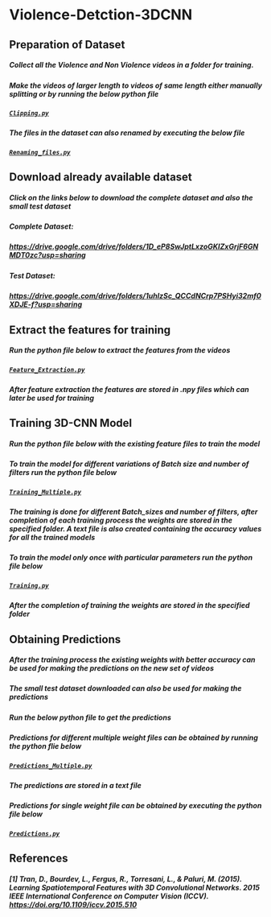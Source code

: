 # Violence-Detction-3DCNN
## Preparation of Dataset
##### Collect all the Violence and Non Violence videos in a folder for training.
##### Make the videos of larger length to videos of same length either manually splitting or by running the below python file
##### [`Clipping.py`](/Clipping.py)
##### The files in the dataset can also renamed by executing the below file
##### [`Renaming_files.py`](/Renaming_files.py)
## Download already available dataset
##### Click on the links below to download the complete dataset and also the small test dataset
##### Complete Dataset:
##### https://drive.google.com/drive/folders/1D_eP8SwJptLxzoGKIZxGrjF6GNMDT0zc?usp=sharing
##### Test Dataset:
##### https://drive.google.com/drive/folders/1uhlzSc_QCCdNCrp7PSHyi32mf0XDJE-f?usp=sharing
## Extract the features for training
##### Run the python file below to extract the features from the videos
##### [`Feature_Extraction.py`](/Feature_Extraction.py)
##### After feature extraction the features are stored in .npy files which can later be used for training
## Training 3D-CNN Model
##### Run the python file below with the existing feature files to train the model
##### To train the model for different variations of Batch size and number of filters run the python file below
##### [`Training_Multiple.py`](/Training_Multiple.py)
##### The training is done for different Batch_sizes and number of filters, after completion of each training process the weights are stored in the specified folder. A text file is also created containing the accuracy values for all the trained models
##### To train the model only once with particular parameters run the python file below
##### [`Training.py`](/Training.py)
##### After the completion of training the weights are stored in the specified folder
## Obtaining Predictions
##### After the training process the existing weights with better accuracy can be used for making the predictions on the new set of videos
##### The small test dataset downloaded can also be used for making the predictions
##### Run the below python file to get the predictions
##### Predictions for different multiple weight files can be obtained by running the python flie below
##### [`Predictions_Multiple.py`](/Predictions_Multiple.py)
##### The predictions are stored in a text file 
##### Predictions for single weight file can be obtained by executing the python file below
##### [`Predictions.py`](/Predictions.py)
## References
##### [1] Tran, D., Bourdev, L., Fergus, R., Torresani, L., & Paluri, M. (2015). Learning Spatiotemporal Features with 3D Convolutional Networks. 2015 IEEE International Conference on Computer Vision (ICCV). https://doi.org/10.1109/iccv.2015.510
